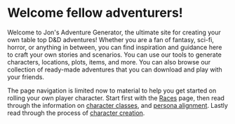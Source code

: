 # Welcome fellow adventurers!

Welcome to Jon's Adventure Generator, the ultimate site for creating your own table top D&D adventures! Whether you are a fan of fantasy, sci-fi, horror, or anything in between, you can find inspiration and guidance here to craft your own stories and scenarios. You can use our tools to generate characters, locations, plots, items, and more. You can also browse our collection of ready-made adventures that you can download and play with your friends.  

The page navigation is limited now to material to help you get started on rolling your own player character. Start first with the [Races](https://jon-starnes.github.io/adnd-js/races.html) page, then read through the information on [character classes](https://jon-starnes.github.io/adnd-js/classes.html), and [persona alignment](https://jon-starnes.github.io/adnd-js/alignment.html). Lastly read through the process of [character creation](https://jon-starnes.github.io/adnd-js/character-creation.html).
